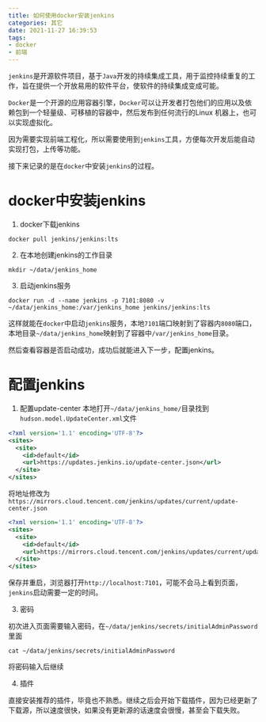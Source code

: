 ```yaml
---
title: 如何使用docker安装jenkins
categories: 其它
date: 2021-11-27 16:39:53
tags:
- docker
- 前端
---
```


`jenkins`是开源软件项目，基于`Java`开发的持续集成工具，用于监控持续重复的工作，旨在提供一个开放易用的软件平台，使软件的持续集成变成可能。

`Docker`是一个开源的应用容器引擎，`Docker`可以让开发者打包他们的应用以及依赖包到一个轻量级、可移植的容器中，然后发布到任何流行的Linux 机器上，也可以实现虚拟化。

因为需要实现前端工程化，所以需要使用到`jenkins`工具，方便每次开发后能自动实现打包，上传等功能。

接下来记录的是在`docker`中安装`jenkins`的过程。

<!-- more -->

# docker中安装jenkins

1. docker下载jenkins
```
docker pull jenkins/jenkins:lts
```
2. 在本地创建jenkins的工作目录
```
mkdir ~/data/jenkins_home
```
3. 启动jenkins服务
```
docker run -d --name jenkins -p 7101:8080 -v ~/data/jenkins_home:/var/jenkins_home jenkins/jenkins:lts
```
这样就能在`docker`中启动`jenkins`服务，本地`7101`端口映射到了容器内`8080`端口，本地目录`~/data/jenkins_home`映射到了容器中`/var/jenkins_home`目录。

然后查看容器是否启动成功，成功后就能进入下一步，配置jenkins。

# 配置jenkins

1. 配置update-center
本地打开`~/data/jenkins_home/`目录找到`hudson.model.UpdateCenter.xml`文件
```xml
<?xml version='1.1' encoding='UTF-8'?>
<sites>
  <site>
    <id>default</id>
    <url>https://updates.jenkins.io/update-center.json</url>
  </site>
</sites>
```
将地址修改为`https://mirrors.cloud.tencent.com/jenkins/updates/current/update-center.json`
```xml
<?xml version='1.1' encoding='UTF-8'?>
<sites>
  <site>
    <id>default</id>
    <url>https://mirrors.cloud.tencent.com/jenkins/updates/current/update-center.json</url>
  </site>
</sites>
```
保存并重启，浏览器打开`http://localhost:7101`，可能不会马上看到页面，`jenkins`启动需要一定的时间。

3. 密码

初次进入页面需要输入密码，在`~/data/jenkins/secrets/initialAdminPassword`里面
```
cat ~/data/jenkins/secrets/initialAdminPassword
```
将密码输入后继续

4. 插件

直接安装推荐的插件，毕竟也不熟悉。继续之后会开始下载插件，因为已经更新了下载源，所以速度很快，如果没有更新源的话速度会很慢，甚至会下载失败。

